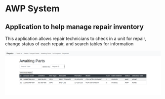 # AWP System
## Application to help manage repair inventory

This application allows repair technicians to check in a unit for repair, change status of each repair, and search tables for information


![awp.png](https://github.com/anguyenrgb/AWP-System/blob/master/AWP%20Screenshot/awp.png?raw=true)

